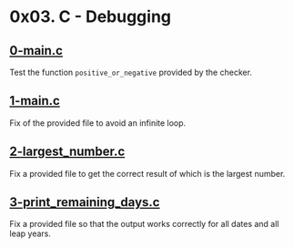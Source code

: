 # 0x03. C - Debugging

## [0-main.c](./0-main.c)
Test the function `positive_or_negative` provided by the checker.

## [1-main.c](./1-main.c)
Fix of the provided file to avoid an infinite loop.

## [2-largest_number.c](./2-largest_number.c)
Fix a provided file to get the correct result of which is the largest number.

## [3-print_remaining_days.c](./3-print_remaining_days.c)
Fix a provided file so that the output works correctly for all dates and all leap years.
